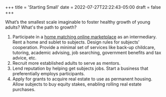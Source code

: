 +++
title = 'Starting Small'
date = 2022-07-27T22:22:43-05:00
draft = false
+++

What’s the smallest scale imaginable to foster healthy growth of young adults? What's the path to growth?
1.	Participate in a [home matching online marketplace](https://www.roomster.com/) as an intermediary. Rent a home and sublet to subjects. Design rules for subjects’ cooperation. Provide a minimal set of services like back-up childcare, tutoring, academic advising, job searching, government benefits and tax advice, etc. 
2.	Recruit more established adults to serve as mentors. 
3.	Lend reputation by helping get subjects jobs. Start a business that preferentially employs participants.
4.	Apply for grants to acquire real estate to use as permanent housing. Allow subjects to buy equity stakes, enabling rolling real estate purchases.
